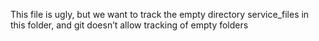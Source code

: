 This file is ugly, but we want to track the empty directory service_files in this folder, and git doesn’t allow tracking of empty folders
